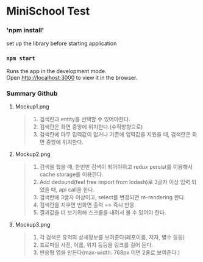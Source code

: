 # MiniSchool Test

### 'npm install'

set up the library before starting application

### `npm start`

Runs the app in the development mode.\
Open [http://localhost:3000](http://localhost:3000) to view it in the browser.

### Summary Github

1. Mockup1.png

   > 1. 검색란과 entity를 선택할 수 있어야한다.
   > 2. 검색란은 화면 중앙에 위치한다.(수직방향으로)
   > 3. 검색란에 아무 입력값이 없거나 기존에 입력값을 지웠을 때, 검색란은 화면 중앙에 위치한다.

2. Mockup2.png

   > 1. 검색을 했을 때, 한번만 검색이 되어야하고 redux persist를 이용해서 cache storage를 이용한다.
   > 2. Add dedound(feel free import from lodash)로 3글자 이상 입력 되었을 때, api call을 한다.
   > 3. 검색란에 3글자 이상이고, select를 변경되면 re-rendering 한다.
   > 4. 검색란을 지우면 빈화면 출력 => 즉시 반응
   > 5. 결과값을 더 보기위해 스크롤을 내려서 볼 수 있어야 한다.

3. Mockup3.png
   > 1. 각 검색은 유저의 상세정보를 보여준다(레포이름, 저자, 별수 등등)
   > 2. 프로파일 사진, 이름, 위치 등등을 링크를 걸어 둔다.
   > 3. 반응형 앱을 만든다(max-width: 768px 이면 2줄로 보여준다.)
